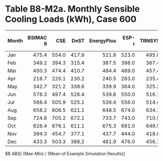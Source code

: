 # Table B8-M2a. Monthly Sensible Cooling Loads (kWh), Case 600
| Month |BSIMAC 9 |CSE |DeST |EnergyPlus |ESP-r |TRNSYS | |Min |Max |Mean |Dev % $$ | |TestSoftware1 |
|-----|-----:|-----:|-----:|-----:|-----:|-----:|-----:|-----:|-----:|-----:|-----:|-----:|-----:|
| Jan |475.4 |554.0 |417.9 |521.8 |523.0 |495.0 | |417.9 |554.0 |497.9 |27.3 | |521.8 |
| Feb |349.2 |394.3 |315.4 |387.5 |398.0 |367.4 | |315.4 |398.0 |368.6 |22.4 | |387.5 |
| Mar |450.3 |474.4 |410.7 |484.4 |489.0 |457.4 | |410.7 |489.0 |461.0 |17.0 | |484.4 |
| Apr |218.7 |220.1 |230.2 |240.5 |263.0 |235.4 | |218.7 |263.0 |234.6 |18.9 | |240.5 |
| May |342.7 |321.2 |338.6 |339.9 |364.0 |325.2 | |321.2 |364.0 |338.6 |12.7 | |339.9 |
| Jun |578.3 |497.4 |526.4 |539.6 |550.0 |516.1 | |497.4 |578.3 |534.6 |15.1 | |539.6 |
| Jul |568.4 |505.9 |525.1 |536.4 |556.0 |514.4 | |505.9 |568.4 |534.4 |11.7 | |536.4 |
| Aug |658.2 |606.5 |621.1 |648.5 |674.0 |634.1 | |606.5 |674.0 |640.4 |10.5 | |648.5 |
| Sep |724.8 |705.2 |672.1 |733.7 |743.0 |710.5 | |672.1 |743.0 |714.9 |9.9 | |733.7 |
| Oct |628.4 |676.1 |611.1 |675.3 |681.0 |649.5 | |611.1 |681.0 |653.6 |10.7 | |675.3 |
| Nov |394.3 |454.7 |377.1 |437.7 |444.0 |418.6 | |377.1 |454.7 |421.1 |18.4 | |437.7 |
| Dec |433.3 |503.3 |386.2 |481.9 |476.0 |456.1 | |386.2 |503.3 |456.1 |25.7 | |481.9 |

$$ ABS[ (Max-Min) / (Mean of Example Simulation Results)]


